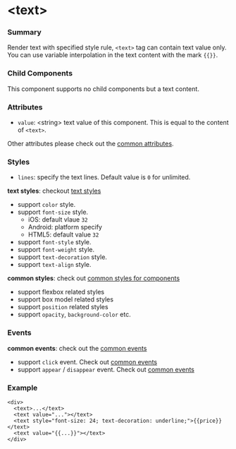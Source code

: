 # &lt;text&gt;

### Summary

Render text with specified style rule, `<text>` tag can contain text value only. You can use variable interpolation in the text content with the mark `{{}}`.

### Child Components

This component supports no child components but a text content.

### Attributes

- `value`: &lt;string&gt; text value of this component. This is equal to the content of `<text>`.

Other attributes please check out the [common attributes](/references/common-attrs.md).

### Styles

- `lines`: specify the text lines. Default value is `0` for unlimited.

**text styles**: checkout [text styles](/references/text-style.md)

- support `color` style.
- support `font-size` style.
	+ iOS: default vlaue `32`
  + Android: platform specify
  + HTML5: default value `32`
- support `font-style` style.
- support `font-weight` style.
- support `text-decoration` style.
- support `text-align` style.

**common styles**: check out [common styles for components](/references/common-style.md)

- support flexbox related styles
- support box model related styles
- support ``position`` related styles
- support ``opacity``, ``background-color`` etc.

### Events

**common events**: check out the [common events](/references/common-event.md)

- support `click` event. Check out [common events](/references/common-event.md)
- support `appear` / `disappear` event. Check out [common events](/references/common-event.md)

### Example

```
<div>
  <text>...</text>
  <text value="..."></text>
  <text style="font-size: 24; text-decoration: underline;">{{price}}</text>
  <text value="{{...}}"></text>
</div>
```



